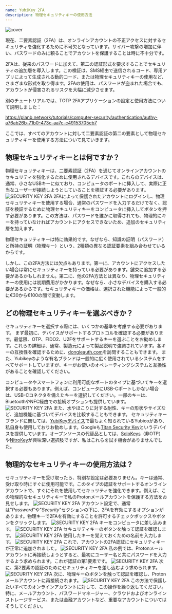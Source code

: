 ```yaml
---
name: YubiKey 2FA
description: 物理セキュリティキーの使用方法
---
```

![cover](assets/cover.webp)

現在、二要素認証（2FA）は、オンラインアカウントの不正アクセスに対するセキュリティを強化するために不可欠となっています。サイバー攻撃の増加に伴い、パスワードのみに頼ることでアカウントを保護することは時に不十分です。

2FAは、従来のパスワードに加えて、第二の認証形式を要求することでセキュリティの追加層を導入します。この検証は、SMS経由で送信されるコード、専用アプリによって生成される動的コード、または物理セキュリティキーの使用など、さまざまな形式を取り得ます。2FAの使用は、パスワードが盗まれた場合でも、アカウントが侵害されるリスクを大幅に減少させます。

別のチュートリアルでは、TOTP 2FAアプリケーションの設定と使用方法について説明しました：

https://planb.network/tutorials/computer-security/authentication/authy-a76ab26b-71b0-473c-aa7c-c49153705eb7

ここでは、すべてのアカウントに対して二要素認証の第二の要素として物理セキュリティキーを使用する方法について見ていきます。

## 物理セキュリティキーとは何ですか？

物理セキュリティキーは、二要素認証（2FA）を通じてオンラインアカウントのセキュリティを強化するために使用されるデバイスです。これらのデバイスは、通常、小さなUSBキーに似ており、コンピュータのポートに挿入して、実際に正当なユーザーが接続しようとしていることを検証する必要があります。
![SECURITY KEY 2FA](assets/notext/01.webp)
2FAによって保護されたアカウントにログインし、物理セキュリティキーを使用する場合、通常のパスワードを入力するだけでなく、認証を検証するために物理セキュリティキーをコンピュータに挿入してボタンを押す必要があります。この方法は、パスワードを誰かに取得されても、物理的にキーを持っていなければアカウントにアクセスできないため、追加のセキュリティ層を加えます。

物理セキュリティキーは特に効果的です。なぜなら、知識の証明（パスワード）と所持の証明（物理キー）という、2種類の異なる認証要素を組み合わせているからです。

しかし、この2FA方法には欠点もあります。第一に、アカウントにアクセスしたい場合は常にセキュリティキーを持っている必要があります。鍵束に追加する必要があるかもしれません。第二に、他の2FA方法とは異なり、物理セキュリティキーの使用には初期費用がかかります。なぜなら、小さなデバイスを購入する必要があるからです。セキュリティキーの価格は、選択された機能によって一般的に€30から€100の間で変動します。

## どの物理セキュリティキーを選ぶべきか？

セキュリティキーを選択する際には、いくつかの基準を考慮する必要があります。
まず最初に、デバイスがサポートするプロトコルを確認する必要があります。最低限、OTP、FIDO2、U2Fをサポートするキーを選ぶことをお勧めします。これらの詳細は、通常、製造元によって製品説明で強調されています。各キーの互換性を確認するために、[dongleauth.com](https://www.dongleauth.com/dongles/)を訪問することもできます。
また、Yubikeyのような有名ブランドは一般的に広く使用されているシステムをすべてサポートしていますが、キーがお使いのオペレーティングシステムと互換性があることを確認してください。

コンピュータやスマートフォンに利用可能なポートのタイプに基づいてキーを選択する必要もあります。例えば、コンピュータにUSB-Cポートしかない場合は、USB-Cコネクタを備えたキーを選択してください。一部のキーは、BluetoothやNFC経由での接続オプションも提供しています。
![SECURITY KEY 2FA](assets/notext/02.webp)
また、水やほこりに対する耐性、キーの形状やサイズなど、追加機能に基づいてデバイスを比較することもできます。
セキュリティキーブランドに関しては、[YubiKeyデバイス](https://www.yubico.com/)で最もよく知られているYubicoがあり、私自身も使用しておりお勧めします。Googleも[Titan Security Key](https://store.google.com/fr/product/titan_security_key)というデバイスを提供しています。オープンソースの代替品としては、[SoloKeys](https://solokeys.com/)（非OTP）や[NitroKey](https://www.nitrokey.com/products/nitrokeys)が興味深い選択肢ですが、私はこれらを試す機会がありませんでした。

## 物理的なセキュリティキーの使用方法は？

セキュリティキーを受け取ったら、特別な設定は必要ありません。キーは通常、受け取り時にすぐに使用可能です。このタイプの認証をサポートするオンラインアカウントで、すぐにそれを使用してセキュリティを強化できます。例えば、この物理的なセキュリティキーで私のProtonメールアカウントを保護する方法をお見せします。
![SECURITY KEY 2FA](assets/notext/03.webp)
アカウント設定で、通常は"*Password*"や"*Security*"セクションの下に、2FAを有効にするオプションがあります。物理キーで2FAを有効にすることを許可するチェックボックスやボタンをクリックします。
![SECURITY KEY 2FA](assets/notext/04.webp)
キーをコンピュータに差し込みます。
![SECURITY KEY 2FA](assets/notext/05.webp)
セキュリティキーのボタンを触って認証を確認します。
![SECURITY KEY 2FA](assets/notext/06.webp)
使用したキーを覚えておくための名前を入力します。
![SECURITY KEY 2FA](assets/notext/07.webp)
これで、アカウントの2FA認証にセキュリティキーが正常に追加されました。
![SECURITY KEY 2FA](assets/notext/08.webp)
私の例では、Protonメールアカウントに再接続しようとすると、最初にユーザー名と共にパスワードを入力するよう求められます。これが認証の第1要素です。
![SECURITY KEY 2FA](assets/notext/09.webp)
次に、第2要素の認証のためにセキュリティキーを差し込むよう求められます。
![SECURITY KEY 2FA](assets/notext/10.webp)
次に、物理キーのボタンを触って認証を確認し、Protonメールアカウントに再接続されます。
![SECURITY KEY 2FA](assets/notext/11.webp)
この方法で保護したいすべてのオンラインアカウントに対して、この操作を繰り返してください。特に、メールアカウント、パスワードマネージャー、クラウドおよびオンラインストレージサービス、または金融アカウントなど、重要なアカウントについてはそうしてください。